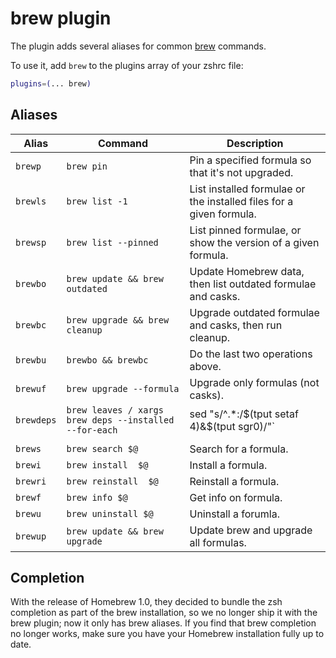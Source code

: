 # brew plugin

The plugin adds several aliases for common [brew](https://brew.sh) commands.

To use it, add `brew` to the plugins array of your zshrc file:

```zsh
plugins=(... brew)
```

## Aliases

| Alias    | Command                               | Description                                                         |
|----------|---------------------------------------|---------------------------------------------------------------------|
| `brewp`  | `brew pin`                            | Pin a specified formula so that it's not upgraded.                  |
| `brewls` | `brew list -1`                       | List installed formulae or the installed files for a given formula. |
| `brewsp` | `brew list --pinned`                  | List pinned formulae, or show the version of a given formula.       |
| `brewbo`   | `brew update && brew outdated`        | Update Homebrew data, then list outdated formulae and casks.        |
| `brewbc`   | `brew upgrade && brew cleanup`        | Upgrade outdated formulae and casks, then run cleanup.              |
| `brewbu`   | `brewbo && brewbc`                        | Do the last two operations above.                                   |
| `brewuf`    | `brew upgrade --formula`              | Upgrade only formulas (not casks).                                  |
| `brewdeps`  | `brew leaves / xargs brew deps --installed --for-each`                              | sed "s/^.\*:/$(tput setaf 4)&$(tput sgr0)/"`| Display the dependency tree of the installed formulae |
|          |                                       |                                                                     |
|`brews`|`brew search $@`| Search for a formula.                                               |
|`brewi`|`brew install  $@`| Install a formula.                                                  |
|`brewri` | `brew reinstall  $@`| Reinstall a formula.                                                |
|`brewf`|`brew info $@`| Get info on formula.                                                |
|`brewu`|`brew uninstall $@`| Uninstall a forumla.                                                |
|`brewup` | `brew update && brew upgrade`         | Update brew and upgrade all formulas.

## Completion

With the release of Homebrew 1.0, they decided to bundle the zsh completion as part of the
brew installation, so we no longer ship it with the brew plugin; now it only has brew
aliases. If you find that brew completion no longer works, make sure you have your Homebrew
installation fully up to date.
